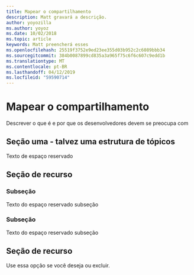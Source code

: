 ```yaml
---
title: Mapear o compartilhamento
description: Matt gravará a descrição.
author: yoyozilla
ms.author: yoyoz
ms.date: 10/02/2018
ms.topic: article
keywords: Matt preencherá esses
ms.openlocfilehash: 25519f3752e9ed23ee355d03b952c2c6089bbb34
ms.sourcegitcommit: 384b0087899cd835a3a965f75c6f6c607c9edd1b
ms.translationtype: MT
ms.contentlocale: pt-BR
ms.lasthandoff: 04/12/2019
ms.locfileid: "59590714"
---
```

# <a name="map-sharing"></a>Mapear o compartilhamento

Descrever o que é e por que os desenvolvedores devem se preocupa com

## <a name="section-one---maybe-an-outline"></a>Seção uma - talvez uma estrutura de tópicos

Texto de espaço reservado

## <a name="feature-section"></a>Seção de recurso

### <a name="sub-section"></a>Subseção

Texto do espaço reservado subseção

### <a name="sub-section"></a>Subseção

Texto do espaço reservado subseção

## <a name="feature-section"></a>Seção de recurso

Use essa opção se você deseja ou excluir.

